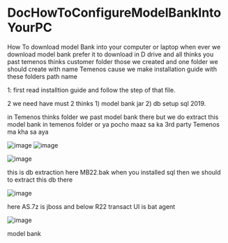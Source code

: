# DocHowToConfigureModelBankIntoYourPC

How To download model Bank into your computer or laptop when ever we download model bank prefer it to download in D drive and all thinks you past temenos thinks  customer folder those we created and one folder we should create with name Temenos cause we make installation guide with these folders path name 
        
1: first read installtion guide and follow the step of that file.

2 we need have must 2 thinks 1) model bank jar 2) db setup sql 2019.

in Temenos thinks folder we past model bank there but we do extract this model bank in temenos folder or ya pocho maaz sa ka 3rd party Temenos ma kha sa aya

![image](https://user-images.githubusercontent.com/40827670/225991291-d024ec80-004e-4261-8a62-a18e3cd6ed4d.png)
![image](https://user-images.githubusercontent.com/40827670/225991374-5437266a-e59d-47e3-b03a-1545e09fc87d.png)

![image](https://user-images.githubusercontent.com/40827670/225992623-b091eb61-2a56-4271-9a87-29b7a31d9e4e.png)

this is db extraction here MB22.bak when you installed sql then we should to extract this db there


![image](https://user-images.githubusercontent.com/40827670/225992962-d17a6b74-091b-4991-9f59-003023158465.png)

here AS.7z is jboss and below R22 transact UI is bat agent

![image](https://user-images.githubusercontent.com/40827670/225993422-dffcea7b-6cae-4510-b373-0e16c05854a2.png)

model bank
